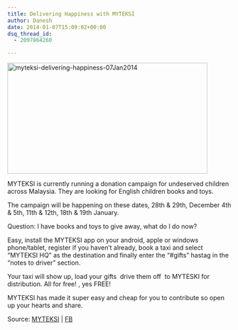 ```yaml
---
title: Delivering Happiness with MYTEKSI
author: Danesh
date: 2014-01-07T15:09:02+00:00
dsq_thread_id:
  - 2097864260

---
```

<a href="/posts/delivery-happiness-myteksi/myteksi-delivering-happiness-07jan2014/" rel="attachment wp-att-3397"><img loading="lazy" class="alignnone size-medium wp-image-3397" alt="myteksi-delivering-happiness-07Jan2014" src="/wp-content/uploads/2014/01/myteksi-delivering-happiness-07Jan2014-450x250.png" width="450" height="250" srcset="/wp-content/uploads/2014/01/myteksi-delivering-happiness-07Jan2014-450x250.png 450w, /wp-content/uploads/2014/01/myteksi-delivering-happiness-07Jan2014.png 596w" sizes="(max-width: 450px) 100vw, 450px" /></a>

MYTEKSI is currently running a donation campaign for undeserved children across Malaysia. They are looking for English children books and toys.

The campaign will be happening on these dates, 28th & 29th, December 4th & 5th, 11th & 12th, 18th & 19th January.

Question: I have books and toys to give away, what do I do now?

Easy, install the MYTEKSI app on your android, apple or windows phone/tablet, register if you haven&#8217;t already, book a taxi and select &#8220;MYTEKSI HQ&#8221; as the destination and finally enter the &#8220;#gifts&#8221; hastag in the &#8220;notes to driver&#8221; section.

Your taxi will show up, load your gifts  drive them off  to MYTESKI for distribution. All for free! , yes FREE!

MYTEKSI has made it super easy and cheap for you to contribute so open up your hearts and share.

Source: [MYTEKSI][1] | [FB][2]

 [1]: http://campaigns.myteksi.com/delivering-happiness/
 [2]: https://www.facebook.com/MyTeksi